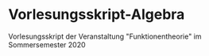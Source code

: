 # Vorlesungsskript-Algebra
 
Vorlesungsskript der Veranstaltung "Funktionentheorie" im Sommersemester 2020 
